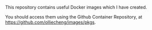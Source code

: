 This repository contains useful Docker images which I have created.

You should access them using the Github Container Repository, at https://github.com/olliecheng/images/pkgs.

